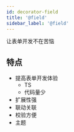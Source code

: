 ```yaml
---
id: decorator-field
title: '@field'
sidebar_label: '@field'
---
```


让表单开发不在苦恼

## 特点

- 提高表单开发体验
  - TS
  - 代码量少
- 扩展性强
- 联动关联
- 校验方便
- 主题

